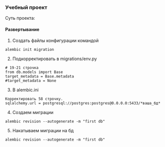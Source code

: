 ### Учебный проект

Суть проекта:





#### Развертывание

1) Создать файлы конфигурации командой 
```console
alembic init migration
```
2) Подкорректировать в migrations/env.py
```code
# 19-21 строчка
from db.models import Base
target_metadata = Base.metadata
#target_metadata = None
```
3) В alembic.ini
```code
Корректировать 58 строчку.
sqlalchemy.url = postgresql://postgres:postgres@0.0.0.0:5433/*ваша_бд*
```

4) Создаем миграции
```code
alembic revision --autogenerate -m "first db"   
```
5)  Накатываем миграции на бд
```code
alembic revision --autogenerate -m "first db"   
```